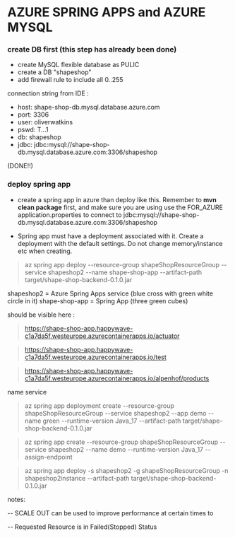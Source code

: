 




# AZURE SPRING APPS and AZURE MYSQL

### create DB first (this step has already been done)

- create MySQL flexible database as PULIC
- create a DB "shapeshop"
- add firewall rule to include all 0..255

connection string from IDE :

- host: shape-shop-db.mysql.database.azure.com
- port: 3306
- user: oliverwatkins
- pswd: T...1
- db: shapeshop
- jdbc: jdbc:mysql://shape-shop-db.mysql.database.azure.com:3306/shapeshop

(DONE!!)

### deploy spring app

- create a spring app in azure than deploy like this. Remember to **mvn clean package** first, and make sure you are using use the FOR_AZURE 
application.properties to connect to jdbc:mysql://shape-shop-db.mysql.database.azure.com:3306/shapeshop

- Spring app must have a deployment associated with it.
Create a deployment with the default settings. Do not change memory/instance etc when creating.

> az spring app deploy --resource-group shapeShopResourceGroup --service shapeshop2 --name shape-shop-app --artifact-path target/shape-shop-backend-0.1.0.jar

shapeshop2 = Azure Spring Apps service (blue cross with green white circle in it)
shape-shop-app = Spring App (three green cubes)


should be visible here :

> https://shape-shop-app.happywave-c1a7da5f.westeurope.azurecontainerapps.io/actuator

> https://shape-shop-app.happywave-c1a7da5f.westeurope.azurecontainerapps.io/test

> https://shape-shop-app.happywave-c1a7da5f.westeurope.azurecontainerapps.io/alpenhof/products












name
service

> az spring app deployment create --resource-group shapeShopResourceGroup --service shapeshop2 --app demo --name green --runtime-version Java_17 --artifact-path target/shape-shop-backend-0.1.0.jar


> az spring app create --resource-group shapeShopResourceGroup --service shapeshop2 --name demo --runtime-version Java_17 --assign-endpoint




> az spring app deploy -s shapeshop2 -g shapeShopResourceGroup -n shapeshop2instance --artifact-path target/shape-shop-backend-0.1.0.jar

notes:

-- SCALE OUT can be used to improve performance at certain times to 

-- Requested Resource is in Failed(Stopped) Status